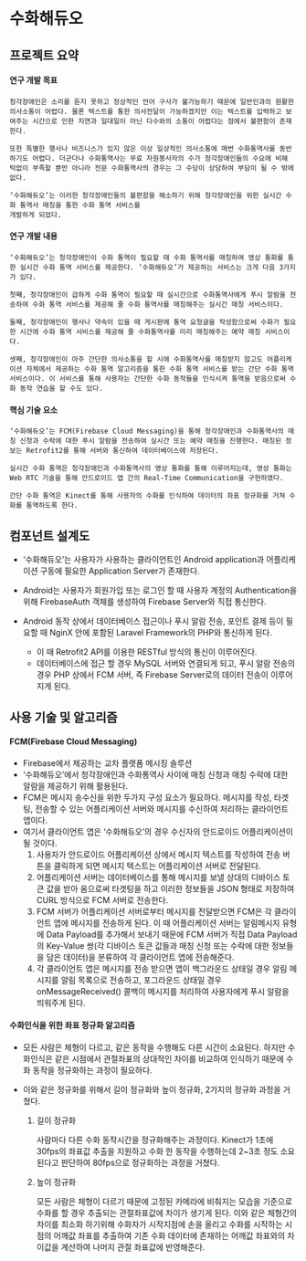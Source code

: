 # 수화해듀오

## 프로젝트 요약

#### 연구 개발 목표

```
청각장애인은 소리를 듣지 못하고 정상적인 언어 구사가 불가능하기 때문에 일반인과의 원활한 의사소통이 어렵다. 물론 텍스트를 통한 의사전달이 가능하겠지만 이는 텍스트를 입력하고 보여주는 시간으로 인한 지연과 일대일이 아닌 다수와의 소통이 어렵다는 점에서 불편함이 존재한다.

또한 특별한 행사나 비즈니스가 있지 않은 이상 일상적인 의사소통에 매번 수화통역사를 동반하기도 어렵다. 더군다나 수화통역사는 무료 자원봉사자의 수가 청각장애인들의 수요에 비해 턱없이 부족할 뿐만 아니라 전문 수화통역사의 경우는 그 수당이 상당하여 부담이 될 수 밖에 없다. 

‘수화해듀오’는 이러한 청각장애인들의 불편함을 해소하기 위해 청각장애인을 위한 실시간 수화 통역사 매칭을 통한 수화 통역 서비스를
개발하게 되었다.
```



#### 연구 개발 내용

````
‘수화해듀오’는 청각장애인이 수화 통역이 필요할 때 수화 통역사를 매칭하여 영상 통화를 통한 실시간 수화 통역 서비스를 제공한다. ‘수화해듀오’가 제공하는 서비스는 크게 다음 3가지가 있다.

첫째, 청각장애인이 급하게 수화 통역이 필요할 때 실시간으로 수화통역사에게 푸시 알람을 전송하여 수화 통역 서비스를 제공해 줄 수화 통역사를 매칭해주는 실시간 매칭 서비스이다.

둘째, 청각장애인이 행사나 약속이 있을 때 게시판에 통역 요청글을 작성함으로써 수화가 필요한 시간에 수화 통역 서비스를 제공해 줄 수화통역사를 미리 매칭해주는 예약 매칭 서비스이다.

셋째, 청각장애인이 아주 간단한 의사소통을 할 시에 수화통역사를 매칭받지 않고도 어플리케이션 자체에서 제공하는 수화 통역 알고리즘을 통한 수화 통역 서비스를 받는 간단 수화 통역 서비스이다. 이 서비스를 통해 사용자는 간단한 수화 동작들을 인식시켜 통역을 받음으로써 수화 동작 연습을 할 수도 있다.
````



#### 핵심 기술 요소

```
‘수화해듀오’는 FCM(Firebase Cloud Messaging)을 통해 청각장애인과 수화통역사의 매칭 신청과 수락에 대한 푸시 알람을 전송하여 실시간 또는 예약 매칭을 진행한다. 매칭된 정보는 Retrofit2를 통해 서버와 통신하여 데이터베이스에 저장된다.

실시간 수화 통역은 청각장애인과 수화통역사의 영상 통화를 통해 이루어지는데, 영상 통화는 Web RTC 기술을 통해 안드로이드 앱 간의 Real-Time Communication을 구현하였다.

간단 수화 통역은 Kinect를 통해 사용자의 수화를 인식하여 데이터의 좌표 정규화를 거쳐 수화를 통역하도록 한다.
```






## 컴포넌트 설계도

- ‘수화해듀오’는 사용자가 사용하는 클라이언트인 Android application과 어플리케이션 구동에 필요한 Application Server가 존재한다.

- Android는 사용자가 회원가입 또는 로그인 할 때 사용자 계정의 Authentication을 위해 FirebaseAuth 객체를 생성하여 Firebase Server와 직접 통신한다.
- Android 동작 상에서 데이터베이스 접근이나 푸시 알람 전송, 포인트 결제 등이 필요할 때 NginX 안에 포함된 Laravel Framework의 PHP와 통신하게 된다. 
  - 이 때 Retrofit2 API를 이용한 RESTful 방식의 통신이 이루어진다. 
  - 데이터베이스에 접근 할 경우 MySQL 서버와 연결되게 되고, 푸시 알람 전송의 경우
    PHP 상에서 FCM 서버, 즉 Firebase Server로의 데이터 전송이 이루어지게 된다.






## 사용 기술 및 알고리즘

#### FCM(Firebase Cloud Messaging)

- Firebase에서 제공하는 교차 플랫폼 메시징 솔루션
- ‘수화해듀오’에서 청각장애인과 수화통역사 사이에 매칭 신청과 매칭 수락에 대한 알람을 제공하기 위해 활용된다.
- FCM은 메시지 송수신을 위한 두가지 구성 요소가 필요하다. 메시지를 작성, 타겟팅, 전송할 수 있는 어플리케이션 서버와 메시지를 수신하여 처리하는 클라이언트 앱이다. 
- 여기서 클라이언트 앱은 ‘수화해듀오’의 경우 수신자의 안드로이드 어플리케이션이 될 것이다.
  1. 사용자가 안드로이드 어플리케이션 상에서 메시지 텍스트를 작성하여 전송 버튼을 클릭하게 되면 메시지 텍스트는 어플리케이션 서버로 전달된다. 
  2. 어플리케이션 서버는 데이터베이스를 통해 메시지를 보낼 상대의 디바이스 토큰 값을 받아 옴으로써 타겟팅을 하고 이러한 정보들을 JSON 형태로 저장하여 CURL 방식으로 FCM 서버로 전송한다.
  3. FCM 서버가 어플리케이션 서버로부터 메시지를 전달받으면 FCM은 각 클라이언트 앱에 메시지를 전송하게 된다. 이 때 어플리케이션 서버는 알림메시지 유형에 Data Payload를 추가해서 보내기 때문에 FCM 서버가 직접 Data Payload의 Key-Value 쌍(각 디바이스 토큰 값들과 매칭 신청 또는 수락에 대한 정보들을 담은 데이터)을 분류하여 각 클라이언트 앱에 전송해준다.
  4. 각 클라이언트 앱은 메시지를 전송 받으면 앱이 백그라운드 상태일 경우 알림 메시지를 알림 목록으로 전송하고, 포그라운드 상태일 경우 onMessageReceived() 콜백이 메시지를 처리하여 사용자에게 푸시 알람을 띄워주게 된다.



#### 수화인식을 위한 좌표 정규화 알고리즘

- 모든 사람은 체형이 다르고, 같은 동작을 수행해도 다른 시간이 소요된다. 하지만 수화인식은 같은 시점에서 관절좌표의 상대적인 차이를 비교하여 인식하기 때문에 수화 동작을 정규화하는 과정이 필요하다. 

- 이와 같은 정규화를 위해서 길이 정규화와 높이 정규화, 2가지의 정규화 과정을 거쳤다.

  1. 길이 정규화

     사람마다 다른 수화 동작시간을 정규화해주는 과정이다. Kinect가 1초에 30fps의 좌표값 추출을 지원하고 수화 한 동작을 수행하는데 2~3초 정도 소요된다고 판단하여 80fps으로 정규화하는 과정을 거쳤다.

  2. 높이 정규화

     모든 사람은 체형이 다르기 때문에 고정된 카메라에 비춰지는 모습을 기준으로 수화를 할 경우 추출되는 관절좌표값에 차이가 생기게 된다. 이와 같은 체형간의 차이를 최소화 하기위해 수화자가 시작지점에 손을 올리고 수화를 시작하는 시점의 어깨값 좌표를 추출하여 기존 수화 데이터에 존재하는 어깨값 좌표와의 차이값을 계산하여 나머지 관절 좌표값에 반영해준다.
